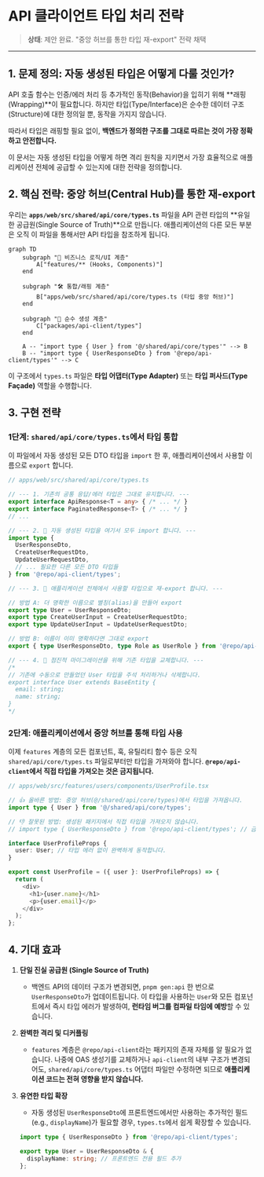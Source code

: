 # API 클라이언트 타입 처리 전략

> **상태**: 제안 완료. "중앙 허브를 통한 타입 재-export" 전략 채택

---

## 1. 문제 정의: 자동 생성된 타입은 어떻게 다룰 것인가?

API 호출 함수는 인증/에러 처리 등 추가적인 동작(Behavior)을 입히기 위해 **래핑(Wrapping)**이 필요합니다. 하지만 타입(Type/Interface)은 순수한 데이터 구조(Structure)에 대한 정의일 뿐, 동작을 가지지 않습니다.

따라서 타입은 래핑할 필요 없이, **백엔드가 정의한 구조를 그대로 따르는 것이 가장 정확하고 안전합니다.**

이 문서는 자동 생성된 타입을 어떻게 하면 격리 원칙을 지키면서 가장 효율적으로 애플리케이션 전체에 공급할 수 있는지에 대한 전략을 정의합니다.

## 2. 핵심 전략: 중앙 허브(Central Hub)를 통한 재-export

우리는 **`apps/web/src/shared/api/core/types.ts`** 파일을 API 관련 타입의 **유일한 공급원(Single Source of Truth)**으로 만듭니다. 애플리케이션의 다른 모든 부분은 오직 이 파일을 통해서만 API 타입을 참조하게 됩니다.

```mermaid
graph TD
    subgraph "🎯 비즈니스 로직/UI 계층"
        A["features/** (Hooks, Components)"]
    end

    subgraph "🛠️ 통합/래핑 계층"
        B["apps/web/src/shared/api/core/types.ts (타입 중앙 허브)"]
    end

    subgraph "🤖 순수 생성 계층"
        C["packages/api-client/types"]
    end

    A -- "import type { User } from '@/shared/api/core/types'" --> B
    B -- "import type { UserResponseDto } from '@repo/api-client/types'" --> C
```

이 구조에서 `types.ts` 파일은 **타입 어댑터(Type Adapter)** 또는 **타입 퍼사드(Type Façade)** 역할을 수행합니다.

## 3. 구현 전략

### 1단계: `shared/api/core/types.ts`에서 타입 통합

이 파일에서 자동 생성된 모든 DTO 타입을 `import` 한 후, 애플리케이션에서 사용할 이름으로 `export` 합니다.

```typescript
// apps/web/src/shared/api/core/types.ts

// --- 1. 기존의 공통 응답/에러 타입은 그대로 유지합니다. ---
export interface ApiResponse<T = any> { /* ... */ }
export interface PaginatedResponse<T> { /* ... */ }
// ...

// --- 2. 🤖 자동 생성된 타입을 여기서 모두 import 합니다. ---
import type { 
  UserResponseDto, 
  CreateUserRequestDto,
  UpdateUserRequestDto,
  // ... 필요한 다른 모든 DTO 타입들
} from '@repo/api-client/types';

// --- 3. 🎯 애플리케이션 전체에서 사용할 타입으로 재-export 합니다. ---

// 방법 A: 더 명확한 이름으로 별칭(alias)을 만들어 export
export type User = UserResponseDto;
export type CreateUserInput = CreateUserRequestDto;
export type UpdateUserInput = UpdateUserRequestDto;

// 방법 B: 이름이 이미 명확하다면 그대로 export
export { type UserResponseDto, type Role as UserRole } from '@repo/api-client/types';

// --- 4. 🔄 점진적 마이그레이션을 위해 기존 타입을 교체합니다. ---
/*
// 기존에 수동으로 만들었던 User 타입을 주석 처리하거나 삭제합니다.
export interface User extends BaseEntity { 
  email: string;
  name: string;
}
*/
```

### 2단계: 애플리케이션에서 중앙 허브를 통해 타입 사용

이제 `features` 계층의 모든 컴포넌트, 훅, 유틸리티 함수 등은 오직 `shared/api/core/types.ts` 파일로부터만 타입을 가져와야 합니다. **`@repo/api-client`에서 직접 타입을 가져오는 것은 금지됩니다.**

```typescript
// apps/web/src/features/users/components/UserProfile.tsx

// 👍 올바른 방법: 중앙 허브(@/shared/api/core/types)에서 타입을 가져옵니다.
import type { User } from '@/shared/api/core/types';

// 👎 잘못된 방법: 생성된 패키지에서 직접 타입을 가져오지 않습니다.
// import type { UserResponseDto } from '@repo/api-client/types'; // 금지!

interface UserProfileProps {
  user: User; // 타입 에러 없이 완벽하게 동작합니다.
}

export const UserProfile = ({ user }: UserProfileProps) => {
  return (
    <div>
      <h1>{user.name}</h1>
      <p>{user.email}</p>
    </div>
  );
};
```

## 4. 기대 효과

1.  **단일 진실 공급원 (Single Source of Truth)**
    - 백엔드 API의 데이터 구조가 변경되면, `pnpm gen:api` 한 번으로 `UserResponseDto`가 업데이트됩니다. 이 타입을 사용하는 `User`와 모든 컴포넌트에서 즉시 타입 에러가 발생하여, **런타임 버그를 컴파일 타임에 예방**할 수 있습니다.

2.  **완벽한 격리 및 디커플링**
    - `features` 계층은 `@repo/api-client`라는 패키지의 존재 자체를 알 필요가 없습니다. 나중에 OAS 생성기를 교체하거나 `api-client`의 내부 구조가 변경되어도, `shared/api/core/types.ts` 어댑터 파일만 수정하면 되므로 **애플리케이션 코드는 전혀 영향을 받지 않습니다.**

3.  **유연한 타입 확장**
    - 자동 생성된 `UserResponseDto`에 프론트엔드에서만 사용하는 추가적인 필드(e.g., `displayName`)가 필요할 경우, `types.ts`에서 쉽게 확장할 수 있습니다.
    ```typescript
    import type { UserResponseDto } from '@repo/api-client/types';

    export type User = UserResponseDto & {
      displayName: string; // 프론트엔드 전용 필드 추가
    };
    ```
